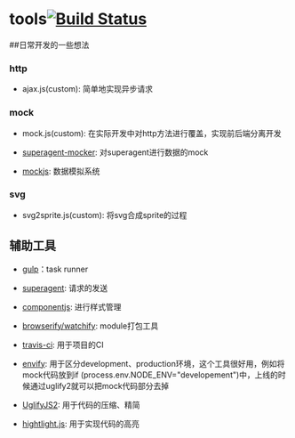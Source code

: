 # tools[![Build Status](https://travis-ci.org/zhenhua-lee/tools.svg?branch=master)](https://travis-ci.org/zhenhua-lee/tools)

##日常开发的一些想法

### http

- ajax.js(custom): 简单地实现异步请求


### mock

- mock.js(custom): 在实际开发中对http方法进行覆盖，实现前后端分离开发

- [superagent-mocker](https://github.com/rambler-digital-solutions/superagent-mocker): 对superagent进行数据的mock

- [mockjs](http://mockjs.com/): 数据模拟系统


### svg

- svg2sprite.js(custom): 将svg合成sprite的过程


## 辅助工具

- [gulp](https://github.com/gulpjs/gulp/tree/master/docs)：task runner

- [superagent](http://visionmedia.github.io/superagent/): 请求的发送

- [componentjs](https://github.com/componentjs/component): 进行样式管理

- [browserify/watchify](https://github.com/substack/node-browserify): module打包工具

- [travis-ci](https://travis-ci.org/): 用于项目的CI

- [envify](https://www.npmjs.com/package/envify): 用于区分development、production环境，这个工具很好用，例如将mock代码放到if (process.env.NODE_ENV="developement")中，上线的时候通过uglify2就可以把mock代码部分去掉

- [UglifyJS2](https://github.com/mishoo/UglifyJS2): 用于代码的压缩、精简

- [hightlight.js](https://github.com/isagalaev/highlight.js): 用于实现代码的高亮

